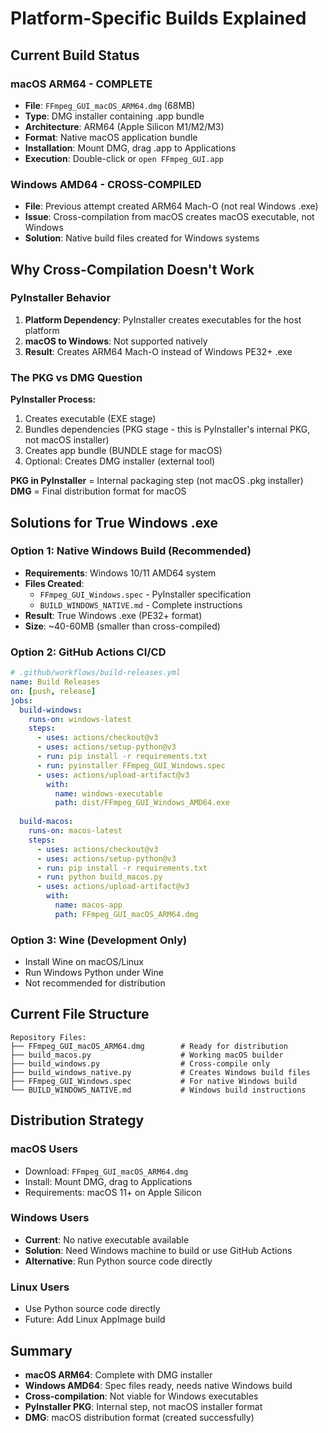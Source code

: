 # Platform-Specific Builds Explained

## Current Build Status

### macOS ARM64 - COMPLETE
- **File**: `FFmpeg_GUI_macOS_ARM64.dmg` (68MB)
- **Type**: DMG installer containing .app bundle
- **Architecture**: ARM64 (Apple Silicon M1/M2/M3)
- **Format**: Native macOS application bundle
- **Installation**: Mount DMG, drag .app to Applications
- **Execution**: Double-click or `open FFmpeg_GUI.app`

### Windows AMD64 - CROSS-COMPILED
- **File**: Previous attempt created ARM64 Mach-O (not real Windows .exe)
- **Issue**: Cross-compilation from macOS creates macOS executable, not Windows
- **Solution**: Native build files created for Windows systems

## Why Cross-Compilation Doesn't Work

### PyInstaller Behavior
1. **Platform Dependency**: PyInstaller creates executables for the host platform
2. **macOS to Windows**: Not supported natively
3. **Result**: Creates ARM64 Mach-O instead of Windows PE32+ .exe

### The PKG vs DMG Question

**PyInstaller Process:**
1. Creates executable (EXE stage)
2. Bundles dependencies (PKG stage - this is PyInstaller's internal PKG, not macOS installer)
3. Creates app bundle (BUNDLE stage for macOS)
4. Optional: Creates DMG installer (external tool)

**PKG in PyInstaller** = Internal packaging step (not macOS .pkg installer)
**DMG** = Final distribution format for macOS

## Solutions for True Windows .exe

### Option 1: Native Windows Build (Recommended)
- **Requirements**: Windows 10/11 AMD64 system
- **Files Created**: 
  - `FFmpeg_GUI_Windows.spec` - PyInstaller specification
  - `BUILD_WINDOWS_NATIVE.md` - Complete instructions
- **Result**: True Windows .exe (PE32+ format)
- **Size**: ~40-60MB (smaller than cross-compiled)

### Option 2: GitHub Actions CI/CD
```yaml
# .github/workflows/build-releases.yml
name: Build Releases
on: [push, release]
jobs:
  build-windows:
    runs-on: windows-latest
    steps:
      - uses: actions/checkout@v3
      - uses: actions/setup-python@v3
      - run: pip install -r requirements.txt  
      - run: pyinstaller FFmpeg_GUI_Windows.spec
      - uses: actions/upload-artifact@v3
        with:
          name: windows-executable
          path: dist/FFmpeg_GUI_Windows_AMD64.exe
  
  build-macos:
    runs-on: macos-latest
    steps:
      - uses: actions/checkout@v3
      - uses: actions/setup-python@v3
      - run: pip install -r requirements.txt
      - run: python build_macos.py
      - uses: actions/upload-artifact@v3
        with:
          name: macos-app
          path: FFmpeg_GUI_macOS_ARM64.dmg
```

### Option 3: Wine (Development Only)
- Install Wine on macOS/Linux
- Run Windows Python under Wine
- Not recommended for distribution

## Current File Structure

```
Repository Files:
├── FFmpeg_GUI_macOS_ARM64.dmg        # Ready for distribution
├── build_macos.py                    # Working macOS builder
├── build_windows.py                  # Cross-compile only
├── build_windows_native.py           # Creates Windows build files
├── FFmpeg_GUI_Windows.spec           # For native Windows build
└── BUILD_WINDOWS_NATIVE.md           # Windows build instructions
```

## Distribution Strategy

### macOS Users
- Download: `FFmpeg_GUI_macOS_ARM64.dmg`
- Install: Mount DMG, drag to Applications
- Requirements: macOS 11+ on Apple Silicon

### Windows Users  
- **Current**: No native executable available
- **Solution**: Need Windows machine to build or use GitHub Actions
- **Alternative**: Run Python source code directly

### Linux Users
- Use Python source code directly
- Future: Add Linux AppImage build

## Summary

- **macOS ARM64**: Complete with DMG installer
- **Windows AMD64**: Spec files ready, needs native Windows build
- **Cross-compilation**: Not viable for Windows executables
- **PyInstaller PKG**: Internal step, not macOS installer format
- **DMG**: macOS distribution format (created successfully)
